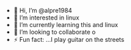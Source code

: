 - 👋 Hi, I’m @alpre1984
- 👀 I’m interested in linux
- 🌱 I’m currently learning this and linux
- 💞️ I’m looking to collaborate o
- ⚡ Fun fact: ...I play guitar on the streets

<!---
alpre1984/alpre1984 is a ✨ special ✨ repository because its `README.md` (this file) appears on your GitHub profile.
You can click the Preview link to take a look at your changes.
--->
